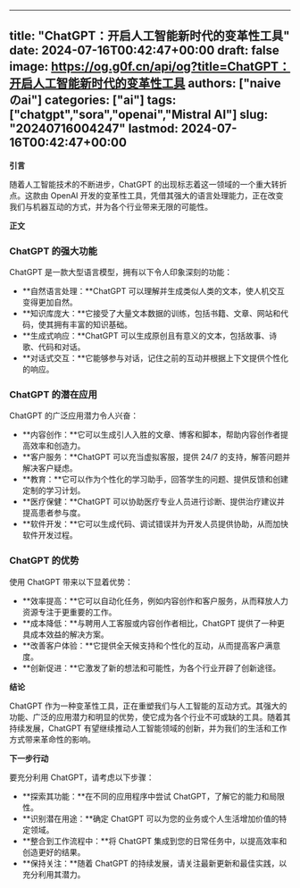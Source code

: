 
---
title: "ChatGPT：开启人工智能新时代的变革性工具"
date: 2024-07-16T00:42:47+00:00
draft: false
image: https://og.g0f.cn/api/og?title=ChatGPT：开启人工智能新时代的变革性工具
authors: ["naiveのai"]
categories: ["ai"]
tags: ["chatgpt","sora","openai","Mistral AI"]
slug: "20240716004247"
lastmod: 2024-07-16T00:42:47+00:00
---
**引言**

随着人工智能技术的不断进步，ChatGPT 的出现标志着这一领域的一个重大转折点。这款由 OpenAI 开发的变革性工具，凭借其强大的语言处理能力，正在改变我们与机器互动的方式，并为各个行业带来无限的可能性。

**正文**

### ChatGPT 的强大功能

ChatGPT 是一款大型语言模型，拥有以下令人印象深刻的功能：

- **自然语言处理：**ChatGPT 可以理解并生成类似人类的文本，使人机交互变得更加自然。
- **知识库庞大：**它接受了大量文本数据的训练，包括书籍、文章、网站和代码，使其拥有丰富的知识基础。
- **生成式响应：**ChatGPT 可以生成原创且有意义的文本，包括故事、诗歌、代码和对话。
- **对话式交互：**它能够参与对话，记住之前的互动并根据上下文提供个性化的响应。

### ChatGPT 的潜在应用

ChatGPT 的广泛应用潜力令人兴奋：

- **内容创作：**它可以生成引人入胜的文章、博客和脚本，帮助内容创作者提高效率和创造力。
- **客户服务：**ChatGPT 可以充当虚拟客服，提供 24/7 的支持，解答问题并解决客户疑虑。
- **教育：**它可以作为个性化的学习助手，回答学生的问题、提供反馈和创建定制的学习计划。
- **医疗保健：**ChatGPT 可以协助医疗专业人员进行诊断、提供治疗建议并提高患者参与度。
- **软件开发：**它可以生成代码、调试错误并为开发人员提供协助，从而加快软件开发过程。

### ChatGPT 的优势

使用 ChatGPT 带来以下显着优势：

- **效率提高：**它可以自动化任务，例如内容创作和客户服务，从而释放人力资源专注于更重要的工作。
- **成本降低：**与聘用人工客服或内容创作者相比，ChatGPT 提供了一种更具成本效益的解决方案。
- **改善客户体验：**它提供全天候支持和个性化的互动，从而提高客户满意度。
- **创新促进：**它激发了新的想法和可能性，为各个行业开辟了创新途径。

**结论**

ChatGPT 作为一种变革性工具，正在重塑我们与人工智能的互动方式。其强大的功能、广泛的应用潜力和明显的优势，使它成为各个行业不可或缺的工具。随着其持续发展，ChatGPT 有望继续推动人工智能领域的创新，并为我们的生活和工作方式带来革命性的影响。

**下一步行动**

要充分利用 ChatGPT，请考虑以下步骤：

- **探索其功能：**在不同的应用程序中尝试 ChatGPT，了解它的能力和局限性。
- **识别潜在用途：**确定 ChatGPT 可以为您的业务或个人生活增加价值的特定领域。
- **整合到工作流程中：**将 ChatGPT 集成到您的日常任务中，以提高效率和创造更好的结果。
- **保持关注：**随着 ChatGPT 的持续发展，请关注最新更新和最佳实践，以充分利用其潜力。